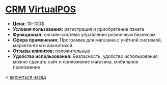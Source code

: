 # [CRM VirtualPOS](https://virtualpos.ru/)
- **Цена:** 10-100$
- **Условия пользования:** регистрация и приобретение пакета
- **Функционал:** онлайн-система управления розничным бизнесом
- **Сфера применения:** Программа для магазина с учётной системой, маркетингом и аналитикой.
- **Отзывы клиентов:** положительные
- **Удобства использования:** Безпасность, удобство использования, можно сделать сайт и приложение магазина, мобильное приложение

< [вернуться назад](https://minakov1992.github.io/)
